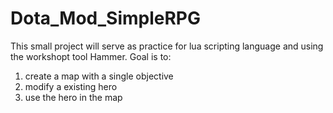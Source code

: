 # Dota_Mod_SimpleRPG
This small project will serve as practice for lua scripting language and using the workshopt tool Hammer. Goal is to:
  1. create a map with a single objective
  2. modify a existing hero
  3. use the hero in the map
